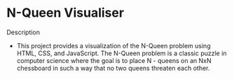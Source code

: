 # N-Queen Visualiser
 Description
- This project provides a visualization of the N-Queen problem using HTML, CSS, and JavaScript. The N-Queen problem is a classic puzzle in computer science where the goal is to place N - queens on an NxN chessboard in such a way that no two queens threaten each other.
